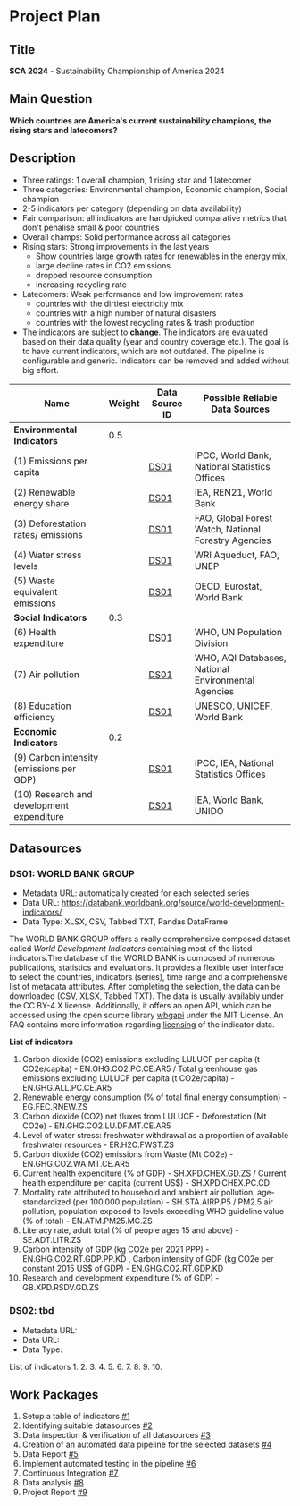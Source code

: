 # Project Plan

## Title
<!-- Give your project a short title. -->
**SCA 2024** - Sustainability Championship of America 2024

## Main Question

<!-- Think about one main question you want to answer based on the data. -->
**Which countries are America's current sustainability champions, the rising stars and latecomers?**

## Description

<!-- Describe your data science project in max. 200 words. Consider writing about why and how you attempt it. -->
- Three  ratings: 1 overall champion, 1 rising star and 1 latecomer 
- Three categories: Environmental champion, Economic champion, Social champion
- 2-5 indicators per category (depending on data availability)
- Fair comparison: all indicators are handpicked comparative metrics that don't penalise small & poor countries
- Overall champs: Solid performance across all categories
- Rising stars: Strong improvements in the last years
    - Show countries large growth rates for renewables in the energy mix, 
    - large decline rates in CO2 emissions
    - dropped resource consumption
    - increasing recycling rate
- Latecomers: Weak performance and low improvement rates
    - countries with the dirtiest electricity mix
    - countries with a high number of natural disasters
    - countries with the lowest recycling rates & trash production
- The indicators are subject to **change**. The indicators are evaluated based on their data quality (year and country coverage etc.). The goal is to have current indicators, which are not outdated. The pipeline is configurable and generic. Indicators can be removed and added without big effort.

| Name                                      | Weight | Data Source ID | Possible Reliable Data Sources                  |
|-------------------------------------------|--------|----------------|------------------------------------------------|
| **Environmental Indicators**              | 0.5 |
| (1) Emissions per capita                  ||[DS01](#ds01-world-bank-group) | IPCC, World Bank, National Statistics Offices   |
| (2) Renewable energy share ||[DS01](#ds01-world-bank-group) | IEA, REN21, World Bank                         |
| (3) Deforestation rates/ emissions   ||[DS01](#ds01-world-bank-group)| FAO, Global Forest Watch, National Forestry Agencies |
| (4) Water stress levels                       || [DS01](#ds01-world-bank-group)| WRI Aqueduct, FAO, UNEP                        |
| (5) Waste equivalent emissions      || [DS01](#ds01-world-bank-group) | OECD, Eurostat, World Bank                     |
| **Social Indicators**                     | 0.3 |
| (6) Health expenditure             ||[DS01](#ds01-world-bank-group)| WHO, UN Population Division |
| (7) Air pollution                       || [DS01](#ds01-world-bank-group) | WHO, AQI Databases, National Environmental Agencies |
| (8) Education efficiency                       || [DS01](#ds01-world-bank-group)| UNESCO, UNICEF, World Bank                     |
| **Economic Indicators**                   |0.2 |
| (9) Carbon intensity (emissions per GDP)      ||[DS01](#ds01-world-bank-group) | IPCC, IEA, National Statistics Offices         |
| (10) Research and development expenditure    || [DS01](#ds01-world-bank-group) | IEA, World Bank, UNIDO                         |



## Datasources

<!-- Describe each datasources you plan to use in a section. Use the prefic "DatasourceX" where X is the id of the datasource. -->

### DS01: WORLD BANK GROUP
* Metadata URL: automatically created for each selected series
* Data URL: https://databank.worldbank.org/source/world-development-indicators/
* Data Type: XLSX, CSV, Tabbed TXT, Pandas DataFrame

The WORLD BANK GROUP offers a really comprehensive composed dataset called *World Development Indicators* containing most of the listed indicators.The database of the WORLD BANK is composed of numerous publications, statistics and evaluations. It provides a flexible user interface to select the countries, indicators (series), time range and a comprehensive list of metadata attributes. After completing the selection, the data can be downloaded (CSV, XLSX, Tabbed TXT). The data is usually availably under the CC BY-4.X license. Additionally, it offers an open API, which can be accessed using the open source library [wbgapi](https://pypi.org/project/wbgapi/) under the MIT License.
An FAQ contains more information regarding [licensing](https://datacatalog.worldbank.org/public-licenses#cc-by) of the indicator data.


**List of indicators**
1. Carbon dioxide (CO2) emissions excluding LULUCF per capita (t CO2e/capita) - EN.GHG.CO2.PC.CE.AR5 / Total greenhouse gas emissions excluding LULUCF per capita (t CO2e/capita) - EN.GHG.ALL.PC.CE.AR5
2. Renewable energy consumption (% of total final energy consumption) - EG.FEC.RNEW.ZS
3. Carbon dioxide (CO2) net fluxes from LULUCF - Deforestation (Mt CO2e) - EN.GHG.CO2.LU.DF.MT.CE.AR5
4. Level of water stress: freshwater withdrawal as a proportion of available freshwater resources - ER.H2O.FWST.ZS
5. Carbon dioxide (CO2) emissions from Waste (Mt CO2e) - EN.GHG.CO2.WA.MT.CE.AR5
6. Current health expenditure (% of GDP) - SH.XPD.CHEX.GD.ZS / Current health expenditure per capita (current US$) - SH.XPD.CHEX.PC.CD
7. Mortality rate attributed to household and ambient air pollution, age-standardized (per 100,000 population) - SH.STA.AIRP.P5 / PM2.5 air pollution, population exposed to levels exceeding WHO guideline value (% of total) - EN.ATM.PM25.MC.ZS
8. Literacy rate, adult total (% of people ages 15 and above) - SE.ADT.LITR.ZS
9. Carbon intensity of GDP (kg CO2e per 2021 PPP) - EN.GHG.CO2.RT.GDP.PP.KD , Carbon intensity of GDP (kg CO2e per constant 2015 US$ of GDP) - EN.GHG.CO2.RT.GDP.KD
10. Research and development expenditure (% of GDP) - GB.XPD.RSDV.GD.ZS

### DS02: tbd
* Metadata URL: 
* Data URL: 
* Data Type: 

List of indicators
1.
2.
3.
4.
5.
6.
7.
8.
9.
10.

## Work Packages

<!-- List of work packages ordered sequentially, each pointing to an issue with more details. -->
1. Setup a table of indicators [#1](https://github.com/FabianHildebrandt/made-fabianhildebrandt/issues/1)
2. Identifying suitable datasources [#2](https://github.com/FabianHildebrandt/made-fabianhildebrandt/issues/2)
3. Data inspection & verification of all datasources [#3](https://github.com/FabianHildebrandt/made-fabianhildebrandt/issues/3)
4. Creation of an automated data pipeline for the selected datasets [#4](https://github.com/FabianHildebrandt/made-fabianhildebrandt/issues/4)
5. Data Report [#5](https://github.com/FabianHildebrandt/made-fabianhildebrandt/issues/5)
6. Implement automated testing in the pipeline [#6](https://github.com/FabianHildebrandt/made-fabianhildebrandt/issues/6)
7. Continuous Integration [#7](https://github.com/FabianHildebrandt/made-fabianhildebrandt/issues/7)
8. Data analysis [#8](https://github.com/FabianHildebrandt/made-fabianhildebrandt/issues/8)
9. Project Report [#9](https://github.com/FabianHildebrandt/made-fabianhildebrandt/issues/9)
